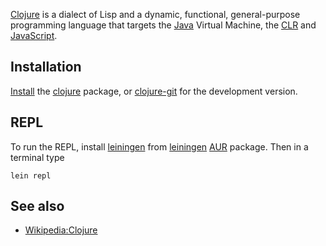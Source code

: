 [Clojure](http://clojure.org/) is a dialect of Lisp and a dynamic, functional, general-purpose programming language that targets the [Java](/index.php/Java "Java") Virtual Machine, the [CLR](https://clojure.org/about/clojureclr) and [JavaScript](https://clojurescript.org/).

## Installation

[Install](/index.php/Install "Install") the [clojure](https://www.archlinux.org/packages/?name=clojure) package, or [clojure-git](https://aur.archlinux.org/packages/clojure-git/) for the development version.

## REPL

To run the REPL, install [leiningen](http://leiningen.org/) from [leiningen](https://www.archlinux.org/packages/?name=leiningen) [AUR](/index.php/AUR "AUR") package. Then in a terminal type

```
lein repl

```

## See also

*   [Wikipedia:Clojure](https://en.wikipedia.org/wiki/Clojure "wikipedia:Clojure")